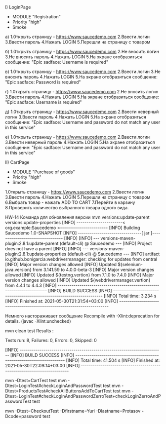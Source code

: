 I) LoginPage 
- MODULE "Registration"
- Priority "high"
- Smoke

а) 
1.0ткрыть страницу - https://www.saucedemo.com
2.Ввести логин
3.Ввести пароль
4.Нажать LOGIN
5.Перешли на страницу с товаром

б)
1.0ткрыть страницу - https://www.saucedemo.com
2.Не вносить логин
3.Не вносить пароль
4.Нажать LOGIN
5.На экране отобразиться сообщение: "Epic sadface: Username is required"

в)
1.0ткрыть страницу - https://www.saucedemo.com
2.Ввести логин
3.Не вносить пароль
4.Нажать LOGIN
5.На экране отобразиться сообщение: "Epic sadface: Password is required"

г)
1.0ткрыть страницу - https://www.saucedemo.com
2.Не вносить логин
3.Ввести пароль
4.Нажать LOGIN
5.На экране отобразиться сообщение: "Epic sadface: Username is required"

д)
1.0ткрыть страницу - https://www.saucedemo.com
2.Ввести неверный логин
3.Ввести пароль
4.Нажать LOGIN
5.На экране отобразиться сообщение: "Epic sadface: Username and password do not match any user in this service"

е)
1.0ткрыть страницу - https://www.saucedemo.com
2.Ввести логин
3.Ввести неверный пароль
4.Нажать LOGIN
5.На экране отобразиться сообщение: "Epic sadface: Username and password do not match any user in this service"

II) CartPage
- MODULE "Purchase of goods"
- Priority "high"
- Smoke

1.0ткрыть страницу - https://www.saucedemo.com
2.Ввести логин
3.Ввести пароль
4.Нажать LOGIN
5.Перешли на страницу с товаром
6.Выбрать товар - нажать ADD TO CART
7.Перейти в карзину
8.Проверить количество выбранного товара одного вида.

HW-14
Команда для обновления версии
mvn versions:update-parent versions:update-properties
[INFO] -----------------------< org.example:Saucedemo >------------------------
[INFO] Building Saucedemo 1.0-SNAPSHOT
[INFO] --------------------------------[ jar ]---------------------------------
[INFO]
[INFO] --- versions-maven-plugin:2.8.1:update-parent (default-cli) @ Saucedemo ---
[INFO] Project does not have a parent
[INFO]
[INFO] --- versions-maven-plugin:2.8.1:update-properties (default-cli) @ Saucedemo ---
[INFO] artifact io.github.bonigarcia:webdrivermanager: checking for updates from central
[INFO] Major version changes allowed
[INFO] Updated ${selenium-java.version} from 3.141.59 to 4.0.0-beta-3
[INFO] Major version changes allowed
[INFO] Updated ${testng.vertion} from 7.1.0 to 7.4.0
[INFO] Major version changes allowed
[INFO] Updated ${webdrivermanager.vertion} from 4.4.1 to 4.4.3
[INFO] ------------------------------------------------------------------------
[INFO] BUILD SUCCESS
[INFO] ------------------------------------------------------------------------
[INFO] Total time:  3.234 s
[INFO] Finished at: 2021-05-30T21:31:54+03:00
[INFO] ------------------------------------------------------------------------

Немного настораживает сообщение
Recompile with -Xlint:deprecation for details.
(javac -Xlint:unchecked)

mvn clean test
Results :

Tests run: 8, Failures: 0, Errors: 0, Skipped: 0

[INFO] ------------------------------------------------------------------------
[INFO] BUILD SUCCESS
[INFO] ------------------------------------------------------------------------
[INFO] Total time:  41.504 s
[INFO] Finished at: 2021-05-30T22:09:14+03:00
[INFO] ------------------------------------------------------------------------

mvn -Dtest=CartTest test
mvn -Dtest=LoginTest#checkLoginAndPasswordTest test
mvn -Dtest=ProductsTest#checkAllButtonsAddToCartTest test
mvn -Dtest=LoginTest#checkLoginAndPasswordZerroTest+checkLoginZerroAndPasswordTest test

mvn -Dtest=CheckoutTest -Dfirstname=Yuri -Dlastname=Protasov -Dcode=password test